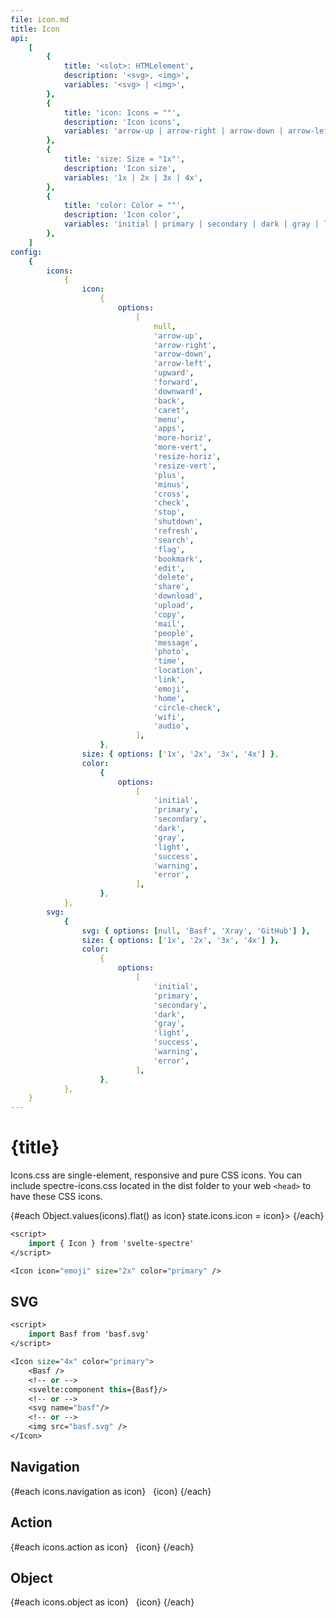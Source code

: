 ```yaml
---
file: icon.md
title: Icon
api:
    [
        {
            title: '<slot>: HTMLelement',
            description: '<svg>, <img>',
            variables: '<svg> | <img>',
        },
        {
            title: 'icon: Icons = ""',
            description: 'Icon icons',
            variables: 'arrow-up | arrow-right | arrow-down | arrow-left | upward | forward | downward | back | caret | menu | apps | more-horiz | more-vert | resize-horiz | resize-vert | plus | minus | cross | check | stop | shutdown | refresh | search | flag | bookmark | edit | delete | share | download | upload | copy | mail | people | message | photo | time | location | link | emoji | xray | home | circle-check | wifi | audio',
        },
        {
            title: 'size: Size = "1x"',
            description: 'Icon size',
            variables: '1x | 2x | 3x | 4x',
        },
        {
            title: 'color: Color = ""',
            description: 'Icon color',
            variables: 'initial | primary | secondary | dark | gray | light | success | warning | error ',
        },
    ]
config:
    {
        icons:
            {
                icon:
                    {
                        options:
                            [
                                null,
                                'arrow-up',
                                'arrow-right',
                                'arrow-down',
                                'arrow-left',
                                'upward',
                                'forward',
                                'downward',
                                'back',
                                'caret',
                                'menu',
                                'apps',
                                'more-horiz',
                                'more-vert',
                                'resize-horiz',
                                'resize-vert',
                                'plus',
                                'minus',
                                'cross',
                                'check',
                                'stop',
                                'shutdown',
                                'refresh',
                                'search',
                                'flag',
                                'bookmark',
                                'edit',
                                'delete',
                                'share',
                                'download',
                                'upload',
                                'copy',
                                'mail',
                                'people',
                                'message',
                                'photo',
                                'time',
                                'location',
                                'link',
                                'emoji',
                                'home',
                                'circle-check',
                                'wifi',
                                'audio',
                            ],
                    },
                size: { options: ['1x', '2x', '3x', '4x'] },
                color:
                    {
                        options:
                            [
                                'initial',
                                'primary',
                                'secondary',
                                'dark',
                                'gray',
                                'light',
                                'success',
                                'warning',
                                'error',
                            ],
                    },
            },
        svg:
            {
                svg: { options: [null, 'Basf', 'Xray', 'GitHub'] },
                size: { options: ['1x', '2x', '3x', '4x'] },
                color:
                    {
                        options:
                            [
                                'initial',
                                'primary',
                                'secondary',
                                'dark',
                                'gray',
                                'light',
                                'success',
                                'warning',
                                'error',
                            ],
                    },
            },
    }
---
```


<script>
    import {Button, Col, Grid, Hero, Icon, IconButton} from '$lib'
    import Knobs from '../_knobs.svelte'
    import Xray from '$assets/b-science.svg';
    import Basf from '$assets/BASF-invert.svg';
	import GitHub from '$assets/github.svg';

    export let loading, icons = {
        navigation: ['arrow-up', 'arrow-right', 'arrow-down', 'arrow-left', 'upward', 'forward', 'downward', 'back', 'caret', 'menu', 'apps', 'more-horiz','more-vert'],
        action: [
            'resize-horiz',
            'resize-vert',
            'plus',
            'minus',
            'cross',
            'check',
            'stop',
            'shutdown',
            'refresh',
            'search',
            'flag',
            'bookmark',
            'edit',
            'delete',
            'share',
            'download',
            'upload',
            'copy'
        ],
        object: [
            'mail',
            'people',
            'message',
            'photo',
            'time',
            'location',
            'link',
            'emoji',
            'home',
            'circle-check',
            'wifi',
            'audio'
        ]
    }, state = {
        icons: { icon: 'emoji', size: '2x', color: 'primary'},
        svg: {size: '4x', color: 'primary', svg: 'Basf'}
        },
         component = null

    $: switch (state.svg.svg) {
		case 'Basf':
			component = Basf
            state.icon = null
            break

        case 'Xray':
			component = Xray
            state.icon = null
            break

        case 'GitHub':
			component = GitHub
            state.icon = null
            break

		default:
            component = null
            break
	}
</script>

# {title}

Icons.css are single-element, responsive and pure CSS icons. You can include
spectre-icons.css located in the dist folder to your web `<head>` to have these
CSS icons.

<p>
    {#each Object.values(icons).flat() as icon}
        <span
            class="p-2 m-2 d-inline-block c-hand tooltip"
            data-tooltip={icon}
            on:click={() => state.icons.icon = icon}>
            <Icon
                icon={icon}
                size={icon === state.icons.icon && state.icons.size}
                color={icon === state.icons.icon && state.icons.color}>
            </Icon>
        </span>
    {/each}
</p>

<p>
    <Knobs bind:state={state.icons} config={config.icons}/>
</p>

```sv
<script>
    import { Icon } from 'svelte-spectre'
</script>

<Icon icon="emoji" size="2x" color="primary" />
```

## SVG

<p>
    <Icon icon={state.svg.icon} size={state.svg.size} color={state.svg.color}>
        <svelte:component this={component}/>
    </Icon>
</p>

<p>
    <Knobs bind:state={state.svg} config={config.svg}/>
</p>

```sv
<script>
    import Basf from 'basf.svg'
</script>

<Icon size="4x" color="primary">
    <Basf />
    <!-- or -->
    <svelte:component this={Basf}/>
    <!-- or -->
    <svg name="basf"/>
    <!-- or -->
    <img src="basf.svg" />
</Icon>
```

## Navigation

<Grid stack>
    {#each icons.navigation as icon}
        <Col col="3" sm="4" xs="6">
            <IconButton icon={icon} variant="primary" />&nbsp; {icon}
        </Col>
    {/each}
</Grid>

## Action

<Grid stack>
    {#each icons.action as icon}
        <Col col="3" sm="4" xs="6">
            <IconButton icon={icon} size="lg" variant="primary" />&nbsp; {icon}
        </Col>
    {/each}
</Grid>

## Object

<Grid stack>
    {#each icons.object as icon}
        <Col col="3" sm="4" xs="6">
            <IconButton icon={icon} size="lg" variant="primary" />&nbsp; {icon}
        </Col>
    {/each}
</Grid>
